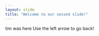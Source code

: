 ```yaml
---
layout: slide
title: "Welcome to our second slide!"
---
```


tim was here
Use the left arrow to go back!
